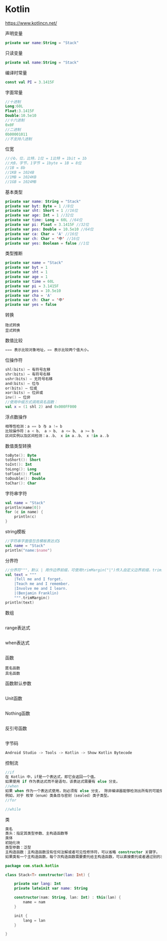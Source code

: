 # Kotlin

https://www.kotlincn.net/

声明变量

```kotlin
private var name:String = "Stack"
```

只读变量

```kotlin
private val name:String = "Stack"
```

编译时常量

```kotlin
const val PI = 3.1415F
```

字面常量

```kotlin
//十进制
Long:60L
Float:3.1415F
Double:10.5e10
//十六进制
0x0F
//二进制
0b00001011
//不支持八进制
```

位宽

```kotlin
//小b，位，比特，1位 = 1比特 = 1bit = 1b
//大B，字节，1字节 = 1byte = 1B = 8位
//1B = 8b
//1KB = 1024B
//1MB = 1024KB
//1GB = 1024MB
```

基本类型

```kotlin
private var name: String = "Stack"
private var byt: Byte = 1 //8位
private var sht: Short = 1 //16位
private var age: Int = 1 //32位
private var time: Long = 60L //64位
private var pi: Float = 3.1415F //32位
private var pos: Double = 10.5e10 //64位
private var ca: Char = 'A' //16位
private var ch: Char = '中' //16位
private var yes: Boolean = false //1位
```

类型推断

```kotlin
private var name = "Stack"
private var byt = 1
private var sht = 1
private var age = 1
private var time = 60L
private var pi = 3.1415F
private var pos = 10.5e10
private var cha = 'A'
private var ch: Char = '中'
private var yes = false
```

转换

```
隐式转换
显式转换
```



数值比较

```kotlin
=== 表示比较对象地址，== 表示比较两个值大小。
```

位操作符

```kotlin
shl(bits) – 有符号左移
shr(bits) – 有符号右移
ushr(bits) – 无符号右移
and(bits) – 位与
or(bits) – 位或
xor(bits) – 位异或
inv() – 位非
//使用中缀方式调用具名函数：
val x = (1 shl 2) and 0x000FF000
```

浮点数操作

```kotlin
相等性检测：a == b 与 a != b
比较操作符：a < b、 a > b、 a <= b、 a >= b
区间实例以及区间检测：a..b、 x in a..b、 x !in a..b
```

数值类型转换

```kotlin
toByte(): Byte
toShort(): Short
toInt(): Int
toLong(): Long
toFloat(): Float
toDouble(): Double
toChar(): Char
```

字符串字符

```kotlin
val name = "Stack"
println(name[0])
for (c in name) {
    println(c)
}
```

string模板

```kotlin
//字符串字面值包含模板表达式$
val name = "Stack"
println("name:$name")
```

分界符

```kotlin
//分界符"""，默认 | 用作边界前缀，可使用trimMargin("|")传入自定义边界前缀，trimIndent替换空格不替换换行。
val text = """
    |Tell me and I forget.
    |Teach me and I remember.
    |Involve me and I learn.
    |(Benjamin Franklin)
    """.trimMargin()
println(text)
```

数组

```

```

range表达式

```
```

when表达式

```
```

函数

```
匿名函数
具名函数
```

函数默认参数

```
```

Unit函数

```
```

Nothing函数

```
```

反引号函数

```
```

字节码

```kotlin
Android Studio -> Tools -> Kotlin -> Show Kotlin Bytecode
```

控制流

```kotlin
//if
在 Kotlin 中，if是一个表达式，即它会返回一个值。
如果使用 if 作为表达式而不是语句，该表达式需要有 else 分支。
//when
如果 when 作为一个表达式使用，则必须有 else 分支， 除非编译器能够检测出所有的可能情况都已经覆盖。
例如，对于 枚举（enum）类条目与密封（sealed）类子类型。
//for

//while

```



类

```kotlin
类名
类头：指定其类型参数、主构造函数等
类体
初始化块
类型参数：泛型
主构造函数：主构造函数没有任何注解或者可见性修饰符，可以省略 constructor 关键字。
如果类有一个主构造函数，每个次构造函数需要委托给主构造函数，可以直接委托或者通过别的次构造函数间接委托。

package com.stack.kotlin

class Stack<T> constructor(lan: Int) {

    private var lang: Int
    private lateinit var name: String

    constructor(nam: String, lan: Int) : this(lan) {
        name = nam
    }

    init {
        lang = lan
    }

}
```

